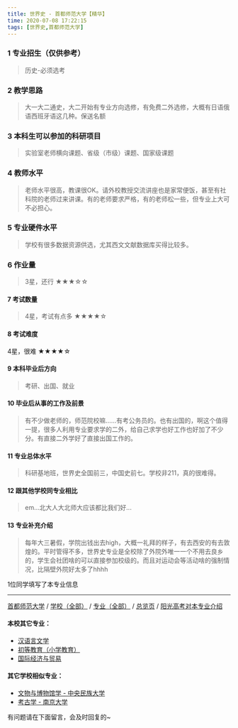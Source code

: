```yaml
---
title: 世界史 - 首都师范大学【精华】
time: 2020-07-08 17:22:15
tags: [世界史,首都师范大学]
---
```

### 1 专业招生（仅供参考）  
> 历史-必须选考


### 2 教学思路
> 大一大二通史，大二开始有专业方向选修，有免费二外选修，大概有日语俄语西班牙语这几种。保送名额


### 3 本科生可以参加的科研项目
>  实验室老师横向课题、省级（市级）课题、国家级课题


### 4 教师水平
> 老师水平很高，教课很OK。请外校教授交流讲座也是家常便饭，甚至有社科院的老师过来讲课。有的老师要求严格，有的老师松一些，但专业上大可不必担心。


### 5 专业硬件水平
> 学校有很多数据资源供选，尤其西文文献数据库买得比较多。


### 6 作业量
>3星，还行
★★★☆☆



#### 7 考试数量
>4星，考试有点多
★★★★☆



#### 8 考试难度
> 
4星，很难
★★★★☆



#### 9 本科毕业后方向
> 考研、出国、就业


#### 10 毕业后从事的工作及前景
> 有不少做老师的，师范院校嘛……有考公务员的。也有出国的，啊这个值得一提，很多人利用专业要求学的二外，给自己求学也好工作也好加了不少分。有直接二外学好了直接出国工作的。


#### 11 专业总体水平
>科研基地班，世界史全国前三，中国史前七。学校非211，真的很难得。

#### 12 跟其他学校同专业相比
> em...北大人大北师大应该都比我们好...


#### 13 专业补充介绍
> 每年大三暑假，学院出钱出去high，大概一礼拜的样子，有去西安的有去敦煌的。平时管得不多，世界史专业是全校除了外院外唯一一个不用去良乡的，学生会社团啥的可以直接参加校级的。而且对运动会等活动啥的强制情况，比隔壁外院好太多了hhhh

1位同学填写了本专业信息
***
[首都师范大学](https://univgo.github.io/2020/07/08/首都师范大学) / [学校（全部）](https://univgo.github.io/2020/07/08/3efa6bcca419) / [专业（全部）](https://univgo.github.io/2020/07/08/2d4c6d3552c2) / [总览页](https://univgo.github.io/2020/07/08/445daeb4fa00) / [阳光高考对本专业介绍](http://gaokao.chsi.com.cn/sch/zyk/view.do?schId=73394606&specId=73383747
)
#### 本校其它专业：
- [汉语言文学](https://univgo.github.io/2020/07/08/b82bc4d33797)
- [初等教育（小学教育）](https://univgo.github.io/2020/07/08/e65dc2a1d9bb)
- [国际经济与贸易](https://univgo.github.io/2020/07/08/1f0ba424bfb5)

#### 其它学校相似专业：
- [文物与博物馆学 - 中央民族大学](https://univgo.github.io/2020/07/08/c642ecb49b71)
- [考古学 - 南京大学](https://univgo.github.io/2020/07/08/8b1c9707de0a)

有问题请在下面留言，会及时回复的~